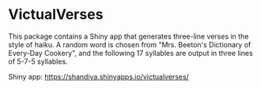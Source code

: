 # VictualVerses

This package contains a Shiny app that generates three-line verses in the style of haiku. A random word is chosen from "Mrs. Beeton's Dictionary of Every-Day Cookery", and the following 17 syllables are output in three lines of 5-7-5 syllables. 

Shiny app: https://shandiya.shinyapps.io/victualverses/
